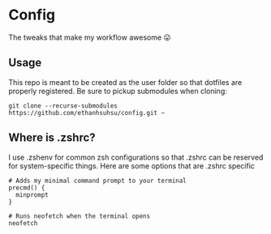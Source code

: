 # Config
The tweaks that make my workflow awesome 😛

## Usage
This repo is meant to be created as the user folder so that dotfiles are properly registered. Be sure
to pickup submodules when cloning:
```shell
git clone --recurse-submodules https://github.com/ethanhsuhsu/config.git ~
```
## Where is .zshrc?
I use .zshenv for common zsh configurations so that .zshrc can be reserved for system-specific things.
Here are some options that are .zshrc specific
```shell
# Adds my minimal command prompt to your terminal
precmd() {
  minprompt
}

# Runs neofetch when the terminal opens
neofetch
```

